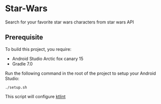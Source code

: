 # Star-Wars
Search for your favorite star wars characters from star wars API 

## Prerequisite
To build this project, you require:
- Android Studio Arctic fox canary 15
- Gradle 7.0

Run the following command in the root of the project to setup your Android Studio:
```
./setup.sh
```
This script will configure [ktlint](https://github.com/shyiko/ktlint)
